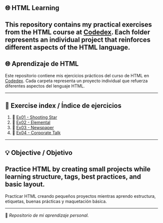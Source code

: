 ## 🌐 HTML Learning

This repository contains my practical exercises from the HTML course at [Codedex](https://www.codedex.io/). Each folder represents an individual project that reinforces different aspects of the HTML language.
---
## 🌐 Aprendizaje de HTML 

Este repositorio contiene mis ejercicios prácticos del curso de HTML en [Codedex](https://www.codedex.io/). Cada carpeta representa un proyecto individual que refuerza diferentes aspectos del lenguaje HTML.

---

## 📂 Exercise index / Índice de ejercicios

1. 🌠 [Ex01 - Shooting Star](./Ex01-Shooting-Star/)
2. 🌿 [Ex02 - Elemental](./Ex02-Elemental/)
3. 📰 [Ex03 - Newspaper](./Ex03-Newspaper/)
4. 🏢 [Ex04 - Corporate Talk](./Ex04-Corporate-Talk/)

---

## 💡 Objective / Objetivo

Practice HTML by creating small projects while learning structure, tags, best practices, and basic layout.
---
Practicar HTML creando pequeños proyectos mientras aprendo estructura, etiquetas, buenas prácticas y maquetación básica.


---
📌 *Repositorio de mi aprendizaje personal.*
